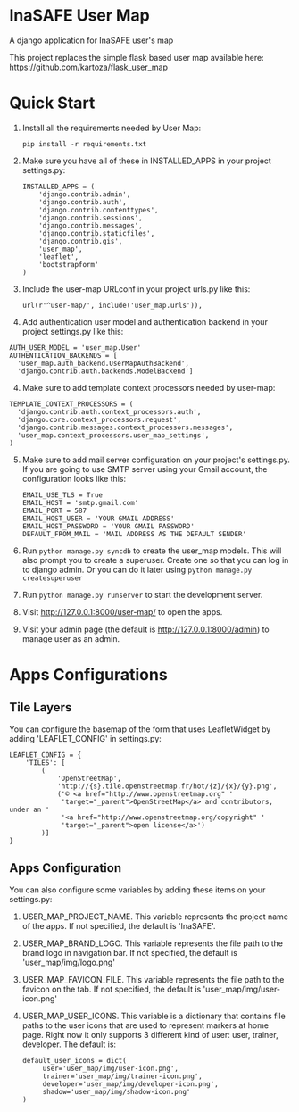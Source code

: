 InaSAFE User Map
=================

A django application for InaSAFE user's map

This project replaces the simple flask based user map available here: 
https://github.com/kartoza/flask_user_map

Quick Start
============
1. Install all the requirements needed by User Map:
    ```
    pip install -r requirements.txt
    ```

2. Make sure you have all of these in INSTALLED_APPS in your project 
settings.py:
    ```
    INSTALLED_APPS = (
        'django.contrib.admin',
        'django.contrib.auth',
        'django.contrib.contenttypes',
        'django.contrib.sessions',
        'django.contrib.messages',
        'django.contrib.staticfiles',
        'django.contrib.gis',
        'user_map',
        'leaflet',
        'bootstrapform'
    )
    ```

3. Include the user-map URLconf in your project urls.py like this:
    
    ```
    url(r'^user-map/', include('user_map.urls')),
    ```

3. Add authentication user model and authentication backend in your project 
  settings.py like this:
  
  ```
  AUTH_USER_MODEL = 'user_map.User'
  AUTHENTICATION_BACKENDS = [
    'user_map.auth_backend.UserMapAuthBackend',
    'django.contrib.auth.backends.ModelBackend']
  ```
4. Make sure to add template context processors needed by user-map: 

  ```
  TEMPLATE_CONTEXT_PROCESSORS = (
    'django.contrib.auth.context_processors.auth',
    'django.core.context_processors.request',
    'django.contrib.messages.context_processors.messages',
    'user_map.context_processors.user_map_settings',
  )
  ```

5. Make sure to add mail server configuration on your project's settings.py. 
If you are going to use SMTP server using your Gmail account, 
the configuration looks like this:

    ```
    EMAIL_USE_TLS = True
    EMAIL_HOST = 'smtp.gmail.com'
    EMAIL_PORT = 587
    EMAIL_HOST_USER = 'YOUR GMAIL ADDRESS'
    EMAIL_HOST_PASSWORD = 'YOUR GMAIL PASSWORD'
    DEFAULT_FROM_MAIL = 'MAIL ADDRESS AS THE DEFAULT SENDER'
    ```

6. Run ```python manage.py syncdb``` to create the user_map models. This will
   also prompt you to create a superuser. Create one so that you can log in to 
   django admin. Or you can do it later using ```python manage.py 
   createsuperuser``` 

7. Run ```python manage.py runserver``` to start the development server.

8. Visit http://127.0.0.1:8000/user-map/ to open the apps.

9. Visit your admin page (the default is http://127.0.0.1:8000/admin) to 
manage user as an admin. 

Apps Configurations
==================

Tile Layers
------------

You can configure the basemap of the form that uses LeafletWidget by adding 
'LEAFLET_CONFIG' in settings.py:

```
LEAFLET_CONFIG = {
    'TILES': [
        (
            'OpenStreetMap',
            'http://{s}.tile.openstreetmap.fr/hot/{z}/{x}/{y}.png',
            ('© <a href="http://www.openstreetmap.org" '
             'target="_parent">OpenStreetMap</a> and contributors, under an '
             '<a href="http://www.openstreetmap.org/copyright" '
             'target="_parent">open license</a>')
        )]
}
```

Apps Configuration
------------------

You can also configure some variables by adding these items on your settings.py:

1. USER_MAP_PROJECT_NAME. This variable represents the project name of the 
   apps. If not specified, the default is 'InaSAFE'.
     
2. USER_MAP_BRAND_LOGO. This variable represents the file path to the brand 
   logo in navigation bar. If not specified, 
   the default is 'user_map/img/logo.png'
   
3. USER_MAP_FAVICON_FILE. This variable represents the file path to 
   the favicon on the tab. If not specified, 
   the default is 'user_map/img/user-icon.png'
   
4. USER_MAP_USER_ICONS. This variable is a dictionary that contains file 
   paths to the user icons that are used to represent markers at home page. 
   Right now it only supports 3 different kind of user: user, trainer, 
   developer. The default is:
   
   ```
   default_user_icons = dict(
        user='user_map/img/user-icon.png',
        trainer='user_map/img/trainer-icon.png',
        developer='user_map/img/developer-icon.png',
        shadow='user_map/img/shadow-icon.png'
   )
   ```
